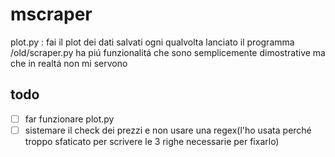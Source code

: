 # mscraper

plot.py : fai il plot dei dati salvati ogni qualvolta lanciato il programma
/old/scraper.py ha piú funzionalitá che sono semplicemente dimostrative ma che in realtá non mi servono

## todo
- [ ] far funzionare plot.py
- [ ] sistemare il check dei prezzi e non usare una regex(l'ho usata perché troppo sfaticato per scrivere le 3 righe necessarie per fixarlo)
